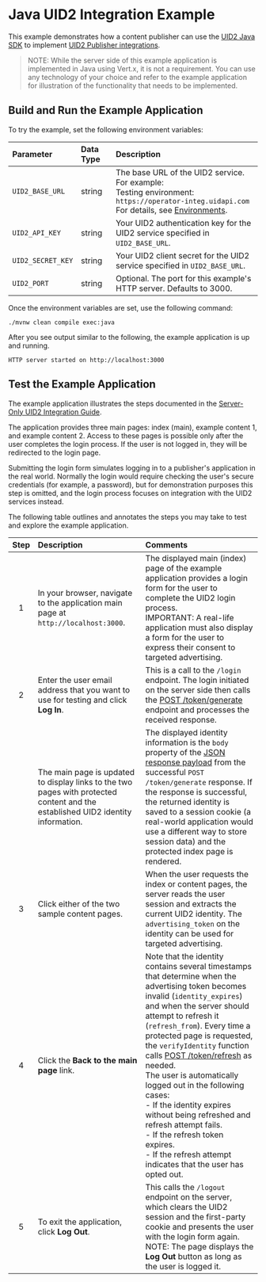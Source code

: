 # Java UID2 Integration Example

This example demonstrates how a content publisher can use the [UID2 Java SDK](https://github.com/IABTechLab/uid2-client-java) to implement [UID2 Publisher integrations](https://unifiedid.com/docs/guides/summary-guides).


>NOTE: While the server side of this example application is implemented in Java using Vert.x, it is not a requirement. You can use any technology of your choice and refer to the example application for illustration of the functionality that needs to be implemented.

## Build and Run the Example Application

To try the example, set the following environment variables:

| Parameter         | Data Type | Description                                                                                                                                                                                                            |
|:------------------|:----------|:-----------------------------------------------------------------------------------------------------------------------------------------------------------------------------------------------------------------------|
| `UID2_BASE_URL`   | string    | The base URL of the UID2 service. For example:</br>Testing environment: `https://operator-integ.uidapi.com`<br/>For details, see [Environments](https://unifiedid.com/docs/getting-started/gs-environments). |
| `UID2_API_KEY`    | string    | Your UID2 authentication key for the UID2 service specified in `UID2_BASE_URL`.                                                                                                                                        |                                                                          |
| `UID2_SECRET_KEY` | string    | Your UID2 client secret for the UID2 service specified in `UID2_BASE_URL`.                                                                                                                                             |                                                                           |
| `UID2_PORT`       | string    | Optional. The port for this example's HTTP server. Defaults to 3000.                                                                                                                                                   |                                                                           |

Once the environment variables are set, use the following command:

```
./mvnw clean compile exec:java
```

After you see output similar to the following, the example application is up and running.

```
HTTP server started on http://localhost:3000
```


## Test the Example Application

The example application illustrates the steps documented in the [Server-Only UID2 Integration Guide](https://unifiedid.com/docs/guides/custom-publisher-integration).

The application provides three main pages: index (main), example content 1, and example content 2. Access to these pages is possible only after the user completes the login process. If the user is not logged in, they will be redirected to the login page.

Submitting the login form simulates logging in to a publisher's application in the real world. Normally the login
would require checking the user's secure credentials (for example, a password), but for demonstration purposes this
step is omitted, and the login process focuses on integration with the UID2 services instead.

The following table outlines and annotates the steps you may take to test and explore the example application.

| Step | Description                                                                                                                      | Comments                                                                                                                                                                                                                                                                                                                                                                                                                                                                                                                                                                                                                                                               |
|:----:|:---------------------------------------------------------------------------------------------------------------------------------|:-----------------------------------------------------------------------------------------------------------------------------------------------------------------------------------------------------------------------------------------------------------------------------------------------------------------------------------------------------------------------------------------------------------------------------------------------------------------------------------------------------------------------------------------------------------------------------------------------------------------------------------------------------------------------|
|  1   | In your browser, navigate to the application main page at `http://localhost:3000`.                                               | The displayed main (index) page of the example application provides a login form for the user to complete the UID2 login process.</br>IMPORTANT: A real-life application must also display a form for the user to express their consent to targeted advertising.                                                                                                                                                                                                                                                                                                                                                                                                       |
|  2   | Enter the user email address that you want to use for testing and click **Log In**.                                              | This is a call to the `/login` endpoint. The login initiated on the server side then calls the [POST /token/generate](https://unifiedid.com/docs/endpoints/post-token-generate#decrypted-json-response-format) endpoint and processes the received response.                                                                                                                                                                                                                                                                                                                                                                           |
|      | The main page is updated to display links to the two pages with protected content and the established UID2 identity information. | The displayed identity information is the `body` property of the [JSON response payload](https://unifiedid.com/docs/endpoints/post-token-generate#decrypted-json-response-format) from the successful `POST /token/generate` response. If the response is successful, the returned identity is saved to a session cookie (a real-world application would use a different way to store session data) and the protected index page is rendered.                                                                                                                                                                                          |
|  3   | Click either of the two sample content pages.                                                                                    | When the user requests the index or content pages, the server reads the user session and extracts the current UID2 identity. The `advertising_token` on the identity can be used for targeted advertising.                                                                                                                                                                                                                                                                                                                                                                                                                                                             |
|  4   | Click the **Back to the main page** link.                                                                                        | Note that the identity contains several timestamps that determine when the advertising token becomes invalid (`identity_expires`) and when the server should attempt to refresh it (`refresh_from`). Every time a protected page is requested, the `verifyIdentity` function calls [POST /token/refresh](https://unifiedid.com/docs/endpoints/post-token-refresh) as needed.<br/>The user is automatically logged out in the following cases:<br/>- If the identity expires without being refreshed and refresh attempt fails.<br/>- If the refresh token expires.<br/>- If the refresh attempt indicates that the user has opted out. |
|  5   | To exit the application, click **Log Out**.                                                                                      | This calls the `/logout` endpoint on the server, which clears the UID2 session and the first-party cookie and presents the user with the login form again.<br/> NOTE: The page displays the **Log Out** button as long as the user is logged it.                                                                                                                                                                                                                                                                                                                                                                                                                       |
